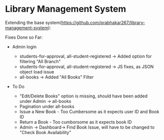 # Library Management System

Extending the base system(https://github.com/prabhakar267/library-management-system):

Fixes Done so Far:
- Admin login
  - students-for-approval, all-student-registered -> Added option for filtering "All Branch"
  - students-for-approval, all-student-registered -> JS fixes, as JSON object load issue
  - all-books -> Added "All Books" Filter


- To Do
  - "Edit/Delete Books" option is missing, should have been added under Admin -> all-books
  - Pagination under all-books
  - Issue a New Book - Too Cumbersome as it expects user ID and Book ID
  - Return a Book - Too cumborsome as it expects book ID
  - Admin -> Dashboard-> Find Book Issue, will have to be changed to "Check Book Availability"  
